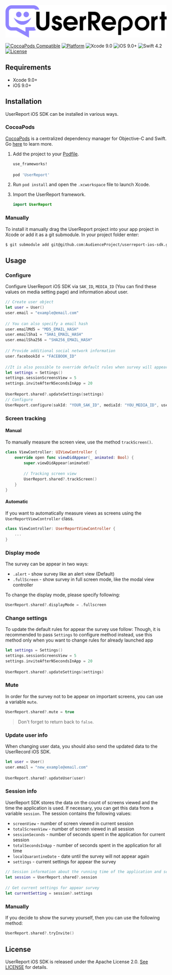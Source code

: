 ![architecture overview](docs/UserReport.svg)

[![CocoaPods Compatible](https://img.shields.io/cocoapods/v/UserReport.svg)](https://cocoapods.org/pods/UserReport)
[![Platform](https://img.shields.io/cocoapods/p/UserReport.svg?style=flat)](http://cocoadocs.org/docsets/UserReport)
![Xcode 9.0](https://img.shields.io/badge/Xcode-9.0-blue.svg)
![iOS 9.0+](https://img.shields.io/badge/iOS-9.0%2B-blue.svg)
![Swift 4.2](https://img.shields.io/badge/Swift-4.2-orange.svg)
[![License](https://img.shields.io/cocoapods/l/UserReport.svg)](https://raw.githubusercontent.com/AudienceProject/userreport-ios-sdk/master/LICENSE)



## Requirements
- Xcode 9.0+
- iOS 9.0+

## Installation
UserReport iOS SDK can be installed in various ways.

### CocoaPods
[CocoaPods](https://cocoapods.org/) is a centralized dependency manager for
Objective-C and Swift. Go [here](https://guides.cocoapods.org/using/index.html)
to learn more.

1. Add the project to your [Podfile](https://guides.cocoapods.org/using/the-podfile.html).

    ```ruby
    use_frameworks!

    pod 'UserReport'
    ```
2. Run `pod install` and open the `.xcworkspace` file to launch Xcode.
3. Import the UserReport framework.

    ```swift
    import UserReport
    ```

### Manually
To install it manually drag the UserReport project into your app project in Xcode or add it as a git submodule.
In your project folder enter:
```bash
$ git submodule add git@github.com:AudienceProject/userreport-ios-sdk.git
```

## Usage
### Configure
Configure UserReport iOS SDK via `SAK_ID`, `MEDIA_ID` (You can find these values on media setting page) and information about user.

```swift
// Create user object
let user = User()
user.email = "example@email.com"

// You can also specify a email hash
user.emailMd5 = "MD5_EMAIL_HASH"
user.emailSha1 = "SHA1_EMAIL_HASH"
user.emailSha256 = "SHA256_EMAIL_HASH"

// Provide additional social network information
user.facebookId = "FACEBOOK_ID"

//It is also possible to override default rules when survey will appear, though, userSettings parameter is optional
let settings = Settings()
settings.sessionScreensView = 5
settings.inviteAfterNSecondsInApp = 20

UserReport.shared?.updateSettings(settings)
// Configure
UserReport.configure(sakId: "YOUR_SAK_ID", mediaId: "YOU_MEDIA_ID", user: user, userSetting: setting)

```
### Screen tracking
#### Manual
To manually measure the screen view, use the method `trackScreen()`.

```swift
class ViewController: UIViewController {
	override open func viewDidAppear(_ animated: Bool) {
        super.viewDidAppear(animated)

        // Tracking screen view
        UserReport.shared?.trackScreen()
    }
}
```

#### Automatic
If you want to automatically measure views as screens using the `UserReportViewController` class.

```swift
class ViewController: UserReportViewController {
	...
}
```

### Display mode
The survey can be appear in two ways:

- `.alert` - show survey like an alert view (Default)
- `.fullScreen` - show survey in full screen mode, like the modal view controller

To change the display mode, please specify following:

```swift
UserReport.shared?.displayMode = .fullscreen
```

### Change settings
To update the default rules for appear the survey use follow:
Though, it is recommended to pass `Settings` to configure method instead, use this method only when you want to change rules for already launched app
```swift
let settings = Settings()
settings.sessionScreensView = 5
settings.inviteAfterNSecondsInApp = 20

UserReport.shared?.updateSettings(settings)
```

### Mute
In order for the survey not to be appear on important screens, you can use a variable `mute`.

```swift
UserReport.shared?.mute = true
```
> Don't forget to return back to `false`.


### Update user info
When changing user data, you should also send the updated data to the UserRecord iOS SDK.

```swift
let user = User()
user.email = "new_example@email.com"

UserReport.shared?.updateUser(user)
```

### Session info
UserReport SDK stores the data on the count of screens viewed and the time the application is used. If necessary, you can get this data from a variable `session`. The session contains the following values:

- `screenView` - number of screen viewed in current session
- `totalScreenView` - number of screen viewed in all session
- `sessionSeconds` - number of seconds spent in the application for current session
- `totalSecondsInApp` - number of seconds spent in the application for all time
- `localQuarantineDate` - date until the survey will not appear again
- `settings` - current settings for appear the survey


```swift
// Session information about the running time of the application and screen views
let session = UserReport.shared?.session

// Get current settings for appear survey
let currentSetting = session?.settings
```

### Manually
If you decide to show the survey yourself, then you can use the following method:

```swift
UserReport.shared?.tryInvite()
```
## License

UserReport iOS SDK is released under the Apache License 2.0. [See LICENSE](https://github.com/AudienceProject/userreport-ios-sdk/blob/master/LICENSE) for details.
